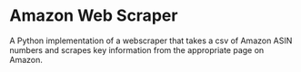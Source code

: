 # Amazon Web Scraper

A Python implementation of a webscraper that takes a csv of Amazon ASIN numbers and scrapes key information from the appropriate page on Amazon.
